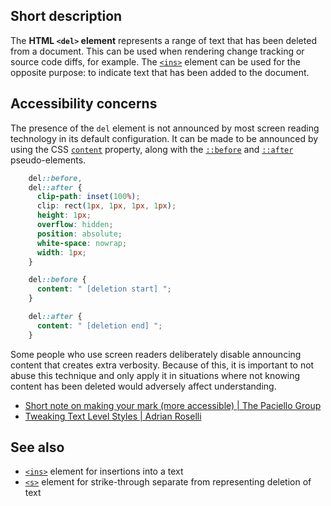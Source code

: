 ## Short description

The **HTML `<del>` element** represents a range of text that has been
deleted from a document. This can be used when rendering
change tracking or source code diffs, for example. The
[`<ins>`](/en-US/docs/Web/HTML/Element/ins)
element can be used for the opposite purpose: to indicate text that has
been added to the document.

## Accessibility concerns
The presence of the `del` element is not announced by most screen
reading technology in its default configuration. It can be made to be
announced by using the CSS
[`content`](/en-US/docs/Web/CSS/content)
property, along with the
[`::before`](/en-US/docs/Web/CSS/::before)
and
[`::after`](/en-US/docs/Web/CSS/::after)
pseudo-elements.

```css
    del::before,
    del::after {
      clip-path: inset(100%);
      clip: rect(1px, 1px, 1px, 1px);
      height: 1px;
      overflow: hidden;
      position: absolute;
      white-space: nowrap;
      width: 1px;
    }

    del::before {
      content: " [deletion start] ";
    }

    del::after {
      content: " [deletion end] ";
    }
```

Some people who use screen readers deliberately disable announcing
content that creates extra verbosity. Because of this, it is important
to not abuse this technique and only apply it in situations where not
knowing content has been deleted would adversely affect understanding.

- [Short note on making your mark (more accessible) \| The Paciello
  Group](https://developer.paciellogroup.com/blog/2017/12/short-note-on-making-your-mark-more-accessible/)
- [Tweaking Text Level Styles \| Adrian
  Roselli](http://adrianroselli.com/2017/12/tweaking-text-level-styles.html)

## See also

- [`<ins>`](/en-US/docs/Web/HTML/Element/ins)
  element for insertions into a text
- [`<s>`](/en-US/docs/Web/HTML/Element/s)
  element for strike-through separate from representing deletion of
  text
